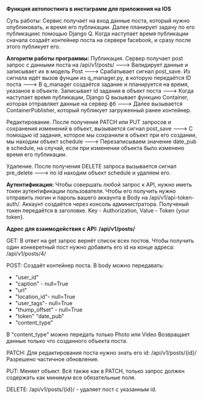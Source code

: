 **Функция автопостинга в инстаграмм для приложения на IOS**

Суть работы:
Сервис получает на вход данные поста, который нужно опубликовать, и время его публикации. Далее планирует задачу по его публикациис помощью Django Q. Когда наступает время публикации сначала создаёт контейнер поста на сервере facebook, и сразу после этого публикует его.

**Алгоритм работы программы:**
Публикация.
Сервер получает post запрос с данными поста на /api/v1/posts/ ---> Валидирует данные и записывает их в модель Post ---> 
Cрабатывает сигнал post_save. Из сигнала идёт вызов фунции из q_manager.py, в которую передаётся ID поста --->
В q_manager создаётся задание и планируется на время, указаное в объекте. Записывает id задания в объект поста --->
Когда наступает время публикации, Django Q вызывает функцию Container, которая отправляет данные на сервер фб --->
Далее вызывается ContainerPublisher, который публикует загруженный ранее контейнер.

Редактирование.
После получения PATCH или PUT запросов и сохранения изменений в объект, вызывается сигнал post_save --->
С помощью id задания, которое мы сохранили в объект при его создании, мы находим объект schedule --->
Перезаписываем значение date_pub в schedule, на случай, если при изменении объекта было изменено время его публикации.

Удаление.
После получения  DELETE запроса вызывается сигнал pre_delete ---> по id находим объект schedule и удаляем его.

**Аутентификация:**
Чтобы совершать любой запрос к API, нужно иметь токен аутентификации пользователя. Чтобы его получить нужно отправить люгин и пароль вашего аккаунта в Body на /api/v1/api-token-auth/. Аккаунт создаётся через консоль администратора.
Полученый токен передаётся в заголовке.  Key - Authorization, Value - Token {your token}.

**Адрес для взаимодействия с API: /api/v1/posts/**

GET: В ответ на get запрос вернёт список всех постов. Чтобы получить один конкеретный пост нужно добавить его id на конце адреса: /api/v1/posts/4/

POST: Создаёт контейнер поста. В body можно передавать: 
-  "user_id" 
-  "caption" - null=True 
-  "url" 
-  "location_id"- null=True 
-  "user_tags"- null=True 
-  "thump_offset" - null=True 
-  "token" "date_pub" 
-  "content_type"

В "content_type" можно передать только Photo или Video Возвращает данные только что созданного объекта поста.

PATCH: Для редактирования поста нужно знать его id: /api/v1/posts/{id}/ Разрешено частичное обновление.

PUT: Меняет объект. Всё также как в PATCH, только запрос должен содержать как минимум все обязательные поля.

DELETE: /api/v1/posts/{id}/ - удаляет пост с указанным id.
